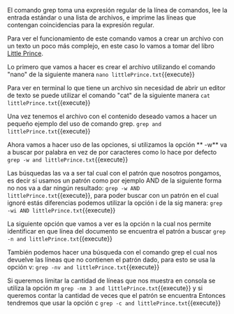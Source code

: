  El comando grep toma una expresión regular de la línea de comandos, lee la entrada estándar o una lista de archivos, e imprime las líneas que contengan coincidencias para la expresión regular.
 
 Para ver el funcionamiento de este comando vamos a crear un archivo con un texto un poco más complejo, en este caso lo vamos a tomar del libro <a href="https://blogs.ubc.ca/edcp508/files/2016/02/TheLittlePrince.pdf" target="_blank">Little Prince</a>.

Lo primero que vamos a hacer es crear el archivo utilizando el comando "nano" de la siguiente manera `nano littlePrince.txt`{{execute}}

Para ver en terminal lo que tiene un archivo sin necesidad de abrir un editor de texto se puede utilizar el comando "cat" de la siguiente manera `cat littlePrince.txt`{{execute}}

Una vez tenemos el archivo con el contenido deseado vamos a hacer un pequeño ejemplo del uso de comando grep. `grep and littlePrince.txt`{{execute}}

Ahora vamos a hacer uso de las opciones, si utilizamos la opción ** -w**  va a buscar por palabra en vez de por caracteres como lo hace  por defecto `grep -w and littlePrince.txt`{{execute}}

Las búsquedas las va a ser tal cual con el patrón que nosotros pongamos,  es decir  sí usamos un patrón como por ejemplo AND  de la siguiente forma no nos va a dar ningún resultado: `grep -w AND littlePrince.txt`{{execute}}, para poder buscar con un patrón en el cual ignoré estás diferencias podemos utilizar la opción i de la sig manera: `grep -wi AND littlePrince.txt`{{execute}}

La siguiente opción que vamos a ver es la opción n la cual nos permite identificar en que línea del documento se encuentra el patrón a buscar `grep -n and littlePrince.txt`{{execute}}

También podemos hacer una búsqueda  con el comando grep el cual nos devuelve las líneas  que no contienen el patrón dado, para esto se usa la opción v: `grep -nv and littlePrince.txt`{{execute}} 

Si queremos limitar la cantidad de líneas que nos muestra en consola se utiliza la opción m `grep -nm 3 and littlePrince.txt`{{execute}} y si queremos contar la cantidad de veces que el patrón se encuentra Entonces tendremos que usar la opción c `grep -c and littlePrince.txt`{{execute}}
